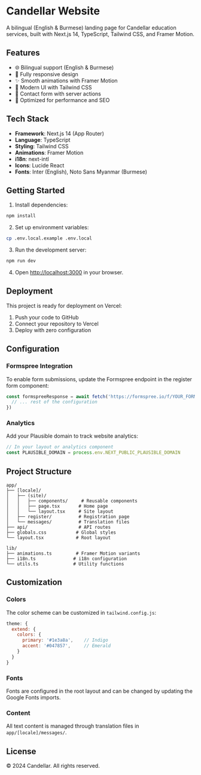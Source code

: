 # Candellar Website

A bilingual (English & Burmese) landing page for Candellar education services, built with Next.js 14, TypeScript, Tailwind CSS, and Framer Motion.

## Features

- 🌐 Bilingual support (English & Burmese)
- 📱 Fully responsive design
- ✨ Smooth animations with Framer Motion
- 🎨 Modern UI with Tailwind CSS
- 📝 Contact form with server actions
- 🚀 Optimized for performance and SEO

## Tech Stack

- **Framework**: Next.js 14 (App Router)
- **Language**: TypeScript
- **Styling**: Tailwind CSS
- **Animations**: Framer Motion
- **i18n**: next-intl
- **Icons**: Lucide React
- **Fonts**: Inter (English), Noto Sans Myanmar (Burmese)

## Getting Started

1. Install dependencies:
```bash
npm install
```

2. Set up environment variables:
```bash
cp .env.local.example .env.local
```

3. Run the development server:
```bash
npm run dev
```

4. Open [http://localhost:3000](http://localhost:3000) in your browser.

## Deployment

This project is ready for deployment on Vercel:

1. Push your code to GitHub
2. Connect your repository to Vercel
3. Deploy with zero configuration

## Configuration

### Formspree Integration

To enable form submissions, update the Formspree endpoint in the register form component:

```typescript
const formspreeResponse = await fetch('https://formspree.io/f/YOUR_FORM_ID', {
  // ... rest of the configuration
})
```

### Analytics

Add your Plausible domain to track website analytics:

```typescript
// In your layout or analytics component
const PLAUSIBLE_DOMAIN = process.env.NEXT_PUBLIC_PLAUSIBLE_DOMAIN
```

## Project Structure

```
app/
├── [locale]/
│   ├── (site)/
│   │   ├── components/     # Reusable components
│   │   ├── page.tsx       # Home page
│   │   └── layout.tsx     # Site layout
│   ├── register/          # Registration page
│   └── messages/          # Translation files
├── api/                   # API routes
├── globals.css           # Global styles
└── layout.tsx            # Root layout

lib/
├── animations.ts         # Framer Motion variants
├── i18n.ts              # i18n configuration
└── utils.ts             # Utility functions
```

## Customization

### Colors

The color scheme can be customized in `tailwind.config.js`:

```javascript
theme: {
  extend: {
    colors: {
      primary: '#1e3a8a',    // Indigo
      accent: '#047857',     // Emerald
    }
  }
}
```

### Fonts

Fonts are configured in the root layout and can be changed by updating the Google Fonts imports.

### Content

All text content is managed through translation files in `app/[locale]/messages/`.

## License

© 2024 Candellar. All rights reserved.
